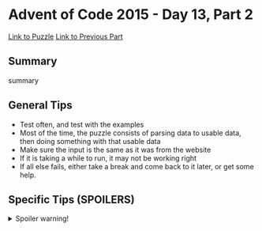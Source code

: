 # Advent of Code 2015 - Day 13, Part 2

[Link to Puzzle](https://adventofcode.com/2015/day/13#part2)
[Link to Previous Part](https://github.com/CodingAP/unofficial-aoc-syllabus/blob/main/years/2015/day13/part1.md)

## Summary
summary

## General Tips
- Test often, and test with the examples
- Most of the time, the puzzle consists of parsing data to usable data, then doing something with that usable data
- Make sure the input is the same as it was from the website
- If it is taking a while to run, it may not be working right
- If all else fails, either take a break and come back to it later, or get some help.

## Specific Tips (SPOILERS)
<details> <summary>Spoiler warning!</summary>

specific tips

</details>